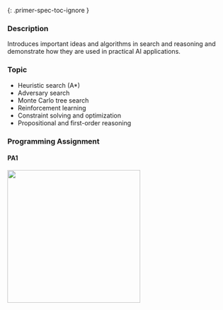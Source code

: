 {: .primer-spec-toc-ignore }

### Description

Introduces important ideas and algorithms in search and reasoning and demonstrate how they are used in practical AI applications. 

### Topic

- Heuristic search (A*)
- Adversary search
- Monte Carlo tree search
- Reinforcement learning
- Constraint solving and optimization
- Propositional and first-order reasoning

### Programming Assignment

#### PA1

<image src="./image/cse150b_demo_01.gif" width=300/>

